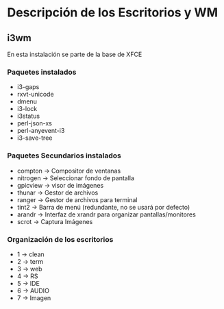 # Descripción de los Escritorios y WM

## i3wm

En esta instalación se parte de la base de XFCE

### Paquetes instalados

-   i3-gaps
-   rxvt-unicode
-   dmenu
-   i3-lock
-   i3status
-   perl-json-xs
-   perl-anyevent-i3
-   i3-save-tree


### Paquetes Secundarios instalados
-   compton → Compositor de ventanas
-   nitrogen → Seleccionar fondo de pantalla
-   gpicview → visor de imágenes
-   thunar → Gestor de archivos
-   ranger → Gestor de archivos para terminal
-   tint2 → Barra de menú (redundante, no se usará por defecto)
-   arandr → Interfaz de xrandr para organizar pantallas/monitores
-   scrot → Captura Imágenes

### Organización de los escritorios

-   1 → clean
-   2 → term
-   3 → web
-   4 → RS
-   5 → IDE
-   6 → AUDIO
-   7 → Imagen
